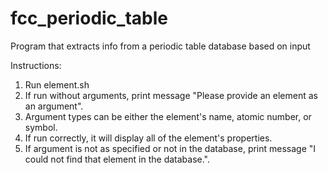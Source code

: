 # fcc_periodic_table
Program that extracts info from a periodic table database based on input

Instructions:
1) Run element.sh
2) If run without arguments, print message "Please provide an element as an argument".
3) Argument types can be either the element's name, atomic number, or symbol.
4) If run correctly, it will display all of the element's properties.
5) If argument is not as specified or not in the database, print message "I could not find that element in the database.".

